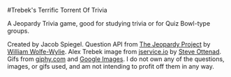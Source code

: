 #Trebek's Terrific Torrent Of Trivia

A Jeopardy Trivia game, good for studying trivia or for Quiz Bowl-type groups.

Created by Jacob Spiegel. Question API from [The Jeopardy Project](http://wolfewylie.com/jeopardy/api.html) by [William Wolfe-Wylie](http://www.wolfewylie.com/). Alex Trebek image from [jservice.io](http://jservice.io/) by [Steve Ottenad](https://github.com/sottenad). Gifs from [giphy.com](http://giphy.com/) and [Google Images](https://www.google.com/imghp?hl=en&tab=wi&ei=OHzUVfLzEYb_ggTrlp3wBg&ved=0CBUQqi4oAQ). I do not own any of the questions, images, or gifs used, and am not intending to profit off them in any way.
